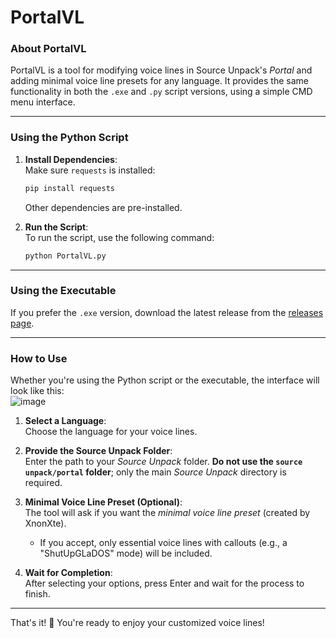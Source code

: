 # PortalVL  

### About PortalVL  
PortalVL is a tool for modifying voice lines in Source Unpack's *Portal* and adding minimal voice line presets for any language. It provides the same functionality in both the `.exe` and `.py` script versions, using a simple CMD menu interface.  

---

### Using the Python Script  

1. **Install Dependencies**:  
   Make sure `requests` is installed:  
   ```bash  
   pip install requests  
   ```  
   Other dependencies are pre-installed.  

2. **Run the Script**:  
   To run the script, use the following command:  
   ```bash  
   python PortalVL.py  
   ```  

---

### Using the Executable  

If you prefer the `.exe` version, download the latest release from the [releases page](https://github.com/C0dezin/PortalVL/releases).  

---

### How to Use  

Whether you're using the Python script or the executable, the interface will look like this:  
![image](https://github.com/user-attachments/assets/265aa4d4-4e88-40b4-85c1-81abc809c5c8)  

1. **Select a Language**:  
   Choose the language for your voice lines.  

2. **Provide the Source Unpack Folder**:  
   Enter the path to your *Source Unpack* folder. **Do not use the `source unpack/portal` folder**; only the main *Source Unpack* directory is required.  

3. **Minimal Voice Line Preset (Optional)**:  
   The tool will ask if you want the *minimal voice line preset* (created by XnonXte).  
   - If you accept, only essential voice lines with callouts (e.g., a "ShutUpGLaDOS" mode) will be included.  

4. **Wait for Completion**:  
   After selecting your options, press Enter and wait for the process to finish.  

---

That's it! 🎉 You're ready to enjoy your customized voice lines!  
